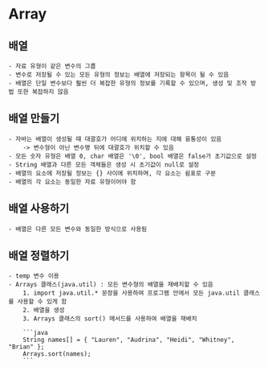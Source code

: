 # Array

## 배열
    - 자료 유형이 같은 변수의 그룹
    - 변수로 저장될 수 있는 모든 유형의 정보는 배열에 저장되는 항목이 될 수 있음
    - 배열은 단일 변수보다 훨씬 더 복잡한 유형의 정보를 기록할 수 있으며, 생성 및 조작 방법 또한 복잡하지 않음

## 배열 만들기
    - 자바는 배열이 생성될 때 대괄호가 어디에 위치하는 지에 대해 융통성이 있음
        -> 변수형이 아닌 변수명 뒤에 대괄호가 위치할 수 있음
    - 모든 숫자 유형은 배열 0, char 배열은 '\0', bool 배열은 false가 초기값으로 설정
    - String 배열과 다른 모든 객체들은 생성 시 초기값이 null로 설정
    - 배열의 요소에 저장될 정보는 {} 사이에 위치하며, 각 요소는 쉼표로 구분
    - 배열의 각 요소는 동일한 자료 유형이어야 함

## 배열 사용하기
    - 배열은 다른 모든 변수와 동일한 방식으로 사용됨

## 배열 정렬하기 
    - temp 변수 이용
    - Arrays 클래스(java.util) : 모든 변수형의 배열을 재배치할 수 있음
        1. import java.util.* 문장을 사용하여 프로그램 안에서 모든 java.util 클래스를 사용할 수 있게 함
        2. 배열을 생성
        3. Arrays 클래스의 sort() 메서드를 사용하여 배열을 재배치

        ```java
        String names[] = { "Lauren", "Audrina", "Heidi", "Whitney", "Brian" };
        Arrays.sort(names);
        ```

        
